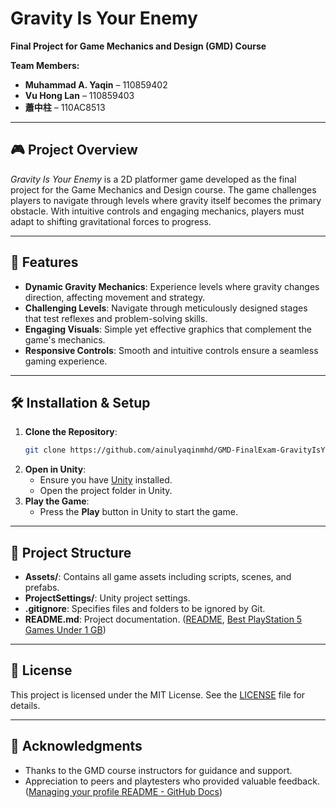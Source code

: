 # Gravity Is Your Enemy

**Final Project for Game Mechanics and Design (GMD) Course**

**Team Members:**

- **Muhammad A. Yaqin** – 110859402  
- **Vu Hong Lan** – 110859403  
- **蕭中柱** – 110AC8513

---

## 🎮 Project Overview

*Gravity Is Your Enemy* is a 2D platformer game developed as the final project for the Game Mechanics and Design course. The game challenges players to navigate through levels where gravity itself becomes the primary obstacle. With intuitive controls and engaging mechanics, players must adapt to shifting gravitational forces to progress.

---

## 🚀 Features

- **Dynamic Gravity Mechanics**: Experience levels where gravity changes direction, affecting movement and strategy.
- **Challenging Levels**: Navigate through meticulously designed stages that test reflexes and problem-solving skills.
- **Engaging Visuals**: Simple yet effective graphics that complement the game's mechanics.
- **Responsive Controls**: Smooth and intuitive controls ensure a seamless gaming experience.

---

## 🛠️ Installation & Setup

1. **Clone the Repository**:
   ```bash
   git clone https://github.com/ainulyaqinmhd/GMD-FinalExam-GravityIsYourEnemy.git
   ```
2. **Open in Unity**:
   - Ensure you have [Unity](https://unity.com/) installed.
   - Open the project folder in Unity.
3. **Play the Game**:
   - Press the **Play** button in Unity to start the game.

---

## 📁 Project Structure

- **Assets/**: Contains all game assets including scripts, scenes, and prefabs.
- **ProjectSettings/**: Unity project settings.
- **.gitignore**: Specifies files and folders to be ignored by Git.
- **README.md**: Project documentation. ([README](https://en.wikipedia.org/wiki/README?utm_source=chatgpt.com), [Best PlayStation 5 Games Under 1 GB](https://gamerant.com/best-ps5-games-under-1-gb/?utm_source=chatgpt.com))

---

## 📄 License

This project is licensed under the MIT License. See the [LICENSE](LICENSE) file for details.

---

## 🤝 Acknowledgments

- Thanks to the GMD course instructors for guidance and support.
- Appreciation to peers and playtesters who provided valuable feedback. ([Managing your profile README - GitHub Docs](https://docs.github.com/en/account-and-profile/setting-up-and-managing-your-github-profile/customizing-your-profile/managing-your-profile-readme?utm_source=chatgpt.com))
